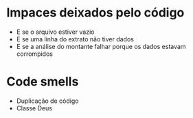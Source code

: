 # Impaces deixados pelo código
 - E se o arquivo estiver vazio  
 - E se uma linha do extrato não tiver dados
 - E se a análise do montante falhar porque os dados estavam corrompidos

# Code smells

 - Duplicação de código
 - Classe Deus